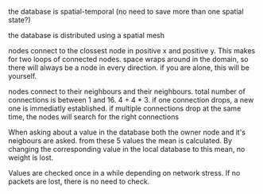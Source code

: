 the database is spatial-temporal (no need to save more than one spatial state?)

the database is distributed using a spatial mesh

nodes connect to the clossest node in positive x and positive y. This makes for two loops of connected nodes.
space wraps around in the domain, so there will always be a node in every direction. if you are alone, this will be yourself.

nodes connect to their neighbours and their neighbours.
total number of connections is between 1 and 16. 4 + 4 * 3.
if one connection drops, a new one is immediatly established.
if multiple connections drop at the same time, the nodes will search for the right connections

When asking about a value in the database both the owner node and it's neigbours are asked.
from these 5 values the mean is calculated.
By changing the corresponding value in the local database to this mean, no weight is lost.

Values are checked once in a while depending on network stress.
If no packets are lost, there is no need to check.
